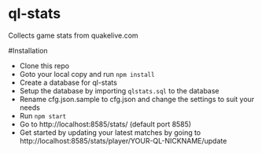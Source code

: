 ql-stats
========

Collects game stats from quakelive.com


#Installation

* Clone this repo
* Goto your local copy and run ```npm install```
* Create a database for ql-stats
* Setup the database by importing ```qlstats.sql``` to the database
* Rename cfg.json.sample to cfg.json and change the settings to suit your needs
* Run ```npm start```
* Go to http://localhost:8585/stats/ (default port 8585)
* Get started by updating your latest matches by going to http://localhost:8585/stats/player/YOUR-QL-NICKNAME/update


